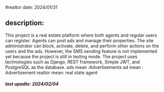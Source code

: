 #realtor 
date: 2024/01/31
## description:
This project is a real estate platform where both agents and regular users can register. Agents can post ads and manage their properties. The site administrator can block, activate, delete, and perform other actions on the users and the ads. However, the SMS sending feature is not implemented yet because the project is still in testing mode. The project uses technologies such as Django, REST framework, Simple JWT, and PostgreSQL as the database.
ads mean :Advertisements
ad mean : Advertisement
realtor mean: real state agent
##### last upadte: 2024/02/04
